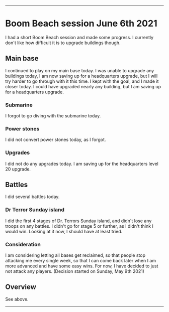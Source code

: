 
***

# Boom Beach session June 6th 2021

I had a short Boom Beach session and made some progress. I currently don't like how difficult it is to upgrade buildings though.

## Main base

I continued to play on my main base today. I was unable to upgrade any buildings today, I am now saving up for a headquarters upgrade, but I will try harder to go through with it this time. I kept with the goal, and I made it closer today. I could have upgraded nearly any building, but I am saving up for a headquarters upgrade.

### Submarine

I forgot to go diving with the submarine today.

### Power stones

I did not convert power stones today, as I forgot.

### Upgrades

I did not do any upgrades today. I am saving up for the headquarters level 20 upgrade.

## Battles

I did several battles today.

### Dr Terror Sunday island

I did the first 4 stages of Dr. Terrors Sunday island, and didn't lose any troops on any battles. I didn't go for stage 5 or further, as I didn't think I would win. Looking at it now, I should have at least tried.

### Consideration

I am considering letting all bases get reclaimed, so that people stop attacking me every single week, so that I can come back later when I am more advanced and have some easy wins. For now, I have decided to just not attack any players. (Decision started on Sunday, May 9th 2021)

## Overview

See above.

***
